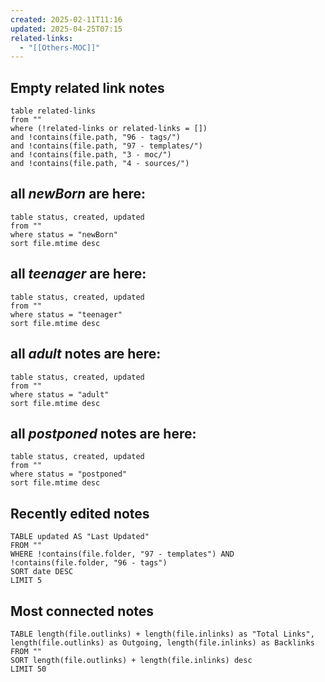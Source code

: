 ```yaml
---
created: 2025-02-11T11:16
updated: 2025-04-25T07:15
related-links:
  - "[[Others-MOC]]"
---
```




## Empty related link notes

```dataview
table related-links
from ""
where (!related-links or related-links = [])
and !contains(file.path, "96 - tags/")
and !contains(file.path, "97 - templates/")
and !contains(file.path, "3 - moc/")
and !contains(file.path, "4 - sources/")
```


## all ***newBorn*** are here:

```dataview
table status, created, updated
from ""
where status = "newBorn"
sort file.mtime desc
```


## all ***teenager*** are here:
```dataview
table status, created, updated
from ""
where status = "teenager"
sort file.mtime desc
```


## all ***adult*** notes are here:

```dataview
table status, created, updated
from ""
where status = "adult"
sort file.mtime desc
```


## all ***postponed*** notes are here:

```dataview
table status, created, updated
from ""
where status = "postponed"
sort file.mtime desc
```

## Recently edited notes
```dataview
TABLE updated AS "Last Updated"  
FROM ""  
WHERE !contains(file.folder, "97 - templates") AND !contains(file.folder, "96 - tags")  
SORT date DESC
LIMIT 5
```


## Most connected notes
```dataview
TABLE length(file.outlinks) + length(file.inlinks) as "Total Links", length(file.outlinks) as Outgoing, length(file.inlinks) as Backlinks
FROM ""
SORT length(file.outlinks) + length(file.inlinks) desc
LIMIT 50
```
